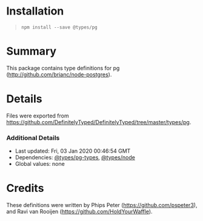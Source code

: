 # Installation
> `npm install --save @types/pg`

# Summary
This package contains type definitions for pg (http://github.com/brianc/node-postgres).

# Details
Files were exported from https://github.com/DefinitelyTyped/DefinitelyTyped/tree/master/types/pg.

### Additional Details
 * Last updated: Fri, 03 Jan 2020 00:46:54 GMT
 * Dependencies: [@types/pg-types](https://npmjs.com/package/@types/pg-types), [@types/node](https://npmjs.com/package/@types/node)
 * Global values: none

# Credits
These definitions were written by Phips Peter (https://github.com/pspeter3), and Ravi van Rooijen (https://github.com/HoldYourWaffle).
